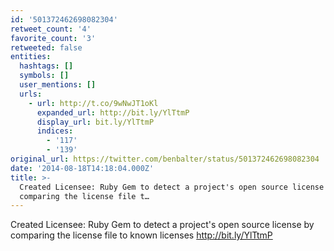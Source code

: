 ```yaml
---
id: '501372462698082304'
retweet_count: '4'
favorite_count: '3'
retweeted: false
entities:
  hashtags: []
  symbols: []
  user_mentions: []
  urls:
    - url: http://t.co/9wNwJT1oKl
      expanded_url: http://bit.ly/YlTtmP
      display_url: bit.ly/YlTtmP
      indices:
        - '117'
        - '139'
original_url: https://twitter.com/benbalter/status/501372462698082304
date: '2014-08-18T14:18:04.000Z'
title: >-
  Created Licensee: Ruby Gem to detect a project's open source license by
  comparing the license file t…
---
```


Created Licensee: Ruby Gem to detect a project's open source license by comparing the license file to known licenses http://bit.ly/YlTtmP